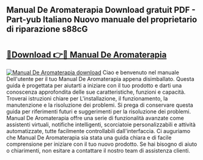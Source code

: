 ## Manual De Aromaterapia Download gratuit PDF - Part-yub Italiano Nuovo manuale del proprietario di riparazione s88cG

# <h2><a href="http://dfa68df.blite.top/?on=Manual+De+Aromaterapia">🔗Download 👉🔴 Manual De Aromaterapia</a></h2>

[![Manual De Aromaterapia download](https://i.imgur.com/lujVjoI.png)](http://dfa68df.blite.top/?on=Manual+De+Aromaterapia)
Ciao e benvenuto nel manuale Dell'utente per il tuo Manual De Aromaterapia appena disimballato. Questa guida è progettata per aiutarti a iniziare con il tuo prodotto e darti una conoscenza approfondita delle sue caratteristiche, funzioni e capacità. Troverai istruzioni chiare per L'installazione, il funzionamento, la manutenzione e la risoluzione dei problemi. Si prega di conservare questa guida per riferimenti futuri e suggerimenti per la risoluzione dei problemi. Manual De Aromaterapia offre una serie di funzionalità avanzate come assistenti virtuali, notifiche intelligenti, scorciatoie personalizzabili e attività automatizzate, tutte facilmente controllabili dall'interfaccia. Ci auguriamo che Manual De Aromaterapia sia stata una guida chiara e di facile comprensione per iniziare con il tuo nuovo prodotto. Se hai bisogno di aiuto o chiarimenti, non esitare a contattare il nostro team di assistenza clienti.

